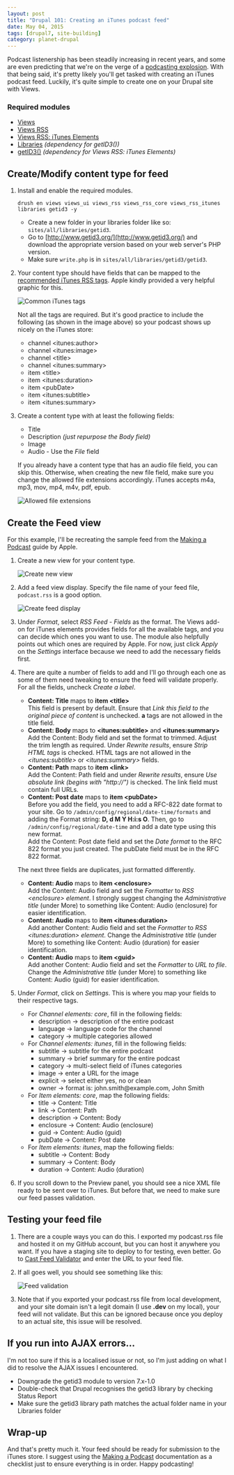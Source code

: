 ```yaml
---
layout: post
title: "Drupal 101: Creating an iTunes podcast feed"
date: May 04, 2015
tags: [drupal7, site-building]
category: planet-drupal
---
```

Podcast listenership has been steadily increasing in recent years, and some are even predicting that we're on the verge of a [podcasting explosion](http://contently.com/strategist/2014/10/21/4-predictions-from-top-media-minds/). With that being said, it's pretty likely you'll get tasked with creating an iTunes podcast feed. Luckily, it's quite simple to create one on your Drupal site with Views.

### Required modules

<ul>
    <li class="no-margin"><a href="https://www.drupal.org/project/views">Views</a></li>
    <li class="no-margin"><a href="https://www.drupal.org/project/views_rss">Views RSS</a></li>
    <li class="no-margin"><a href="https://www.drupal.org/project/views_rss_itunes">Views RSS: iTunes Elements</a></li>
    <li class="no-margin"><a href="https://www.drupal.org/project/libraries">Libraries</a><em> (dependency for getID3())</em></li>
    <li><a href="https://www.drupal.org/project/getid3">getID3()</a><em> (dependency for Views RSS: iTunes Elements)</em></li>
</ul>

## Create/Modify content type for feed

1. Install and enable the required modules.
    <pre><code class="language-bash">drush en views views_ui views_rss views_rss_core views_rss_itunes libraries getid3 -y</code></pre>
    - Create a new folder in your libraries folder like so: <code class="language-bash">sites/all/libraries/getid3</code>.
    - Go to [http://www.getid3.org/](http://www.getid3.org/) and download the appropriate version based on your web server's PHP version.
    - Make sure <code class="language-bash">write.php</code> is in <code class="language-bash">sites/all/libraries/getid3/getid3</code>.
2. Your content type should have fields that can be mapped to the [recommended iTunes RSS tags](https://www.apple.com/sg/itunes/podcasts/specs.html#rss). Apple kindly provided a very helpful graphic for this.

    <img src="https://www.apple.com/sg/itunes/podcasts/images/itunes-podcast-display.jpg" alt="Common iTunes tags">

    <p class="no-margin">Not all the tags are required. But it's good practice to include the following (as shown in the image above) so your podcast shows up nicely on the iTunes store:</p>
    <ul>
        <li class="no-margin">channel &lt;itunes:author&gt;</li>
        <li class="no-margin">channel &lt;itunes:image&gt;</li>
        <li class="no-margin">channel &lt;title&gt;</li>
        <li class="no-margin">channel &lt;itunes:summary&gt;</li>
        <li class="no-margin">item &lt;title&gt;</li>
        <li class="no-margin">item &lt;itunes:duration&gt;</li>
        <li class="no-margin">item &lt;pubDate&gt;</li>
        <li class="no-margin">item &lt;itunes:subtitle&gt;</li>
        <li class="no-margin">item &lt;itunes:summary&gt;</li>
    </ul>

3. <p class="no-margin">Create a content type with at least the following fields:</p>
    <ul>
        <li class="no-margin">Title</li>
        <li class="no-margin">Description <em>(just repurpose the Body field)</em></li>
        <li class="no-margin">Image</li>
        <li>Audio - Use the <em>File</em> field</li>
    </ul>

    If you already have a content type that has an audio file field, you can skip this. Otherwise, when creating the new file field, make sure you change the allowed file extensions accordingly. iTunes accepts m4a, mp3, mov, mp4, m4v, pdf, epub.

    <img src="{{ site.url }}/assets/images/posts/itunes/file-types.jpg" alt="Allowed file extensions"/>

## Create the Feed view

For this example, I'll be recreating the sample feed from the [Making a Podcast](https://www.apple.com/sg/itunes/podcasts/specs.html) guide by Apple.

1. Create a new view for your content type.
 
    <img src="{{ site.url }}/assets/images/posts/itunes/new-view.jpg" alt="Create new view"/>
2. Add a feed view display. Specify the file name of your feed file, <code class="language-bash">podcast.rss</code> is a good option.

    <img src="{{ site.url }}/assets/images/posts/itunes/feed-display.jpg" alt="Create feed display"/>
3. Under *Format*, select *RSS Feed - Fields* as the format. The Views add-on for iTunes elements provides fields for all the available tags, and you can decide which ones you want to use. The module also helpfully points out which ones are required by Apple. For now, just click *Apply* on the *Settings* interface because we need to add the necessary fields first.
4. There are quite a number of fields to add and I'll go through each one as some of them need tweaking to ensure the feed will validate properly. For all the fields, uncheck *Create a label*.
    - **Content: Title** maps to **item &lt;title&gt;**  
    This field is present by default. Ensure that *Link this field to the original piece of content* is unchecked. **a** tags are not allowed in the title field.
    - **Content: Body** maps to **&lt;itunes:subtitle&gt;** and **&lt;itunes:summary&gt;**  
    Add the Content: Body field and set the format to trimmed. Adjust the trim length as required. Under *Rewrite results*, ensure *Strip HTML tags* is checked. HTML tags are not allowed in the *&lt;itunes:subtitle&gt;* or *&lt;itunes:summary&gt;* fields.
    - **Content: Path** maps to **item &lt;link&gt;**  
    Add the Content: Path field and under *Rewrite results*, ensure *Use absolute link (begins with "http://")* is checked. The link field must contain full URLs.
    - **Content: Post date** maps to **item &lt;pubDate&gt;**  
    Before you add the field, you need to add a RFC-822 date format to your site. Go to <code class="language-bash">/admin/config/regional/date-time/formats</code> and adding the Format string: **D, d M Y H:i:s O**. Then, go to <code class="language-bash">/admin/config/regional/date-time</code> and add a date type using this new format.  
    Add the Content: Post date field and set the *Date format* to the RFC 822 format you just created. The pubDate field must be in the RFC 822 format.

    <p class="no-margin">The next three fields are duplicates, just formatted differently.</p>

    - **Content: Audio** maps to **item &lt;enclosure&gt;**  
    Add the Content: Audio field and set the *Formatter* to *RSS &lt;enclosure&gt; element*. I strongly suggest changing the *Administrative title* (under More) to something like Content: Audio (enclosure) for easier identification.
    - **Content: Audio** maps to **item &lt;itunes:duration&gt;**  
    Add another Content: Audio field and set the *Formatter* to *RSS &lt;itunes:duration&gt; element*. Change the *Administrative title* (under More) to something like Content: Audio (duration) for easier identification.
    - **Content: Audio** maps to **item &lt;guid&gt;**  
    Add another Content: Audio field and set the *Formatter* to *URL to file*. Change the *Administrative title* (under More) to something like Content: Audio (guid) for easier identification.
5. Under *Format*, click on *Settings*. This is where you map your fields to their respective tags.

    - For *Channel elements: core*, fill in the following fields:
        <ul>
        <li class="no-margin">description -> description of the entire podcast</li>
        <li class="no-margin">language -> language code for the channel</li>
        <li class="no-margin">category -> multiple categories allowed</li>
        </ul>
    - For *Channel elements: itunes*, fill in the following fields:
        <ul>
        <li class="no-margin">subtitle -> subtitle for the entire podcast</li>
        <li class="no-margin">summary -> brief summary for the entire podcast</li>
        <li class="no-margin">category -> multi-select field of iTunes categories</li>
        <li class="no-margin">image -> enter a URL for the image</li>
        <li class="no-margin">explicit -> select either yes, no or clean</li>
        <li class="no-margin">owner -> format is: john.smith@example.com, John Smith</li>
        </ul>
    - For *Item elements: core*, map the following fields:
        <ul>
        <li class="no-margin">title -> Content: Title</li>
        <li class="no-margin">link -> Content: Path</li>
        <li class="no-margin">description -> Content: Body</li>
        <li class="no-margin">enclosure -> Content: Audio (enclosure)</li>
        <li class="no-margin">guid -> Content: Audio (guid)</li>
        <li class="no-margin">pubDate -> Content: Post date</li>
        </ul>
    - For *Item elements: itunes*, map the following fields:
        <ul>
        <li class="no-margin">subtitle -> Content: Body</li>
        <li class="no-margin">summary -> Content: Body</li>
        <li class="no-margin">duration -> Content: Audio (duration)</li>
        </ul>
6. If you scroll down to the Preview panel, you should see a nice XML file ready to be sent over to iTunes. But before that, we need to make sure our feed passes validation.

## Testing your feed file

1. There are a couple ways you can do this. I exported my podcast.rss file and hosted it on my GitHub account, but you can host it anywhere you want. If you have a staging site to deploy to for testing, even better. Go to [Cast Feed Validator](http://castfeedvalidator.com/) and enter the URL to your feed file.
2. If all goes well, you should see something like this:

    <img src="{{ site.url }}/assets/images/posts/itunes/validation.jpg" alt="Feed validation"/>
3. Note that if you exported your podcast.rss file from local development, and your site domain isn't a legit domain (I use **.dev** on my local), your feed will not validate. But this can be ignored because once you deploy to an actual site, this issue will be resolved.

## If you run into AJAX errors...

I'm not too sure if this is a localised issue or not, so I'm just adding on what I did to resolve the AJAX issues I encountered.

- Downgrade the getid3 module to version 7.x-1.0
- Double-check that Drupal recognises the getid3 library by checking Status Report
- Make sure the getid3 library path matches the actual folder name in your Libraries folder

## Wrap-up

And that's pretty much it. Your feed should be ready for submission to the iTunes store. I suggest using the [Making a Podcast](https://www.apple.com/sg/itunes/podcasts/specs.html) documentation as a checklist just to ensure everything is in order. Happy podcasting!

